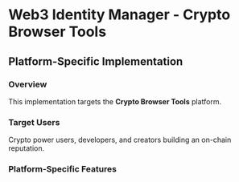 # Web3 Identity Manager - Crypto Browser Tools

## Platform-Specific Implementation

### Overview
This implementation targets the **Crypto Browser Tools** platform.

### Target Users
Crypto power users, developers, and creators building an on-chain reputation.

### Platform-Specific Features
